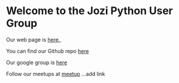 # Welcome to the Jozi Python User Group


Our web page is [here](http://jozipython.github.io/webpage)_

You can find our Github repo [here](https://github.com/jozipython)

Our google group is [here](https://groups.google.com/forum/#!forum/gpugsa)

Follow our meetups at [meetup]() ...add link
